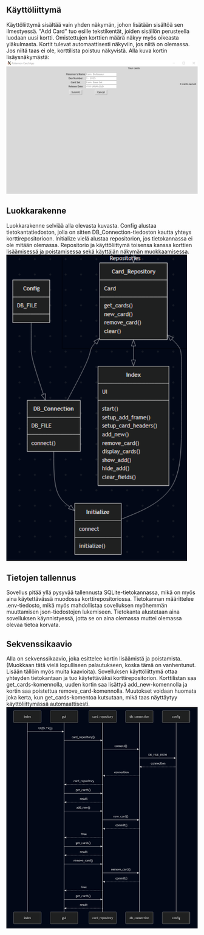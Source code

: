 ## Käyttöliittymä
Käyttöliittymä sisältää vain yhden näkymän, johon lisätään sisältöä sen ilmestyessä. "Add Card" tuo esille tekstikentät, joiden sisällön perusteella luodaan uusi kortti. Omistettujen korttien määrä näkyy myös oikeasta yläkulmasta. Kortit tulevat automaattisesti näkyviin, jos niitä on olemassa. Jos niitä taas ei ole, korttilista poistuu näkyvistä. Alla kuva kortin lisäysnäkymästä:
![Käyttöliittymä](./kuvat/User_Interface.PNG)

## Luokkarakenne
Luokkarakenne selviää alla olevasta kuvasta. Config alustaa tietokantatiedoston, jolla on sitten DB_Connection-tiedoston kautta yhteys korttirepositorioon. Initialize vielä alustaa repositorion, jos tietokannassa ei ole mitään olemassa. Repositorio ja käyttöliittymä toisensa kanssa korttien lisäämisessä ja poistamisessa sekä käyttäjän näkymän muokkaamisessa.
![Luokkarakenne](./kuvat/Class_Diagram.PNG)

## Tietojen tallennus
Sovellus pitää yllä pysyvää tallennusta SQLite-tietokannassa, mikä on myös aina käytettävässä muodossa korttirepositoriossa. Tietokannan määrittelee .env-tiedosto, mikä myös mahdollistaa sovelluksen myöhemmän muuttamisen json-tiedostojen lukemiseen. Tietokanta alustetaan aina sovelluksen käynnistyessä, jotta se on aina olemassa muttei olemassa olevaa tietoa korvata. 

## Sekvenssikaavio
Alla on sekvenssikaavio, joka esittelee kortin lisäämistä ja poistamista. (Muokkaan tätä vielä lopulliseen palautukseen, koska tämä on vanhentunut. Lisään tällöin myös muita kaavioita). Sovelluksen käyttöliittymä ottaa yhteyden tietokantaan ja tuo käytettäväksi korttirepositorion. Korttilistan saa get_cards-komennolla, uuden kortin saa lisättyä add_new-komennolla ja kortin saa poistettua remove_card-komennolla. Muutokset voidaan huomata joka kerta, kun get_cards-komentoa kutsutaan, mikä taas näyttäytyy käyttöliittymässä automaattisesti.
![Sekvenssikaavio](./kuvat/SequenceDiagram.PNG)